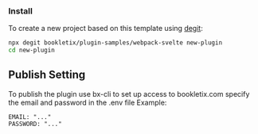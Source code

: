 ### Install

To create a new project based on this template using [degit](https://github.com/Rich-Harris/degit):
```bash
npx degit bookletix/plugin-samples/webpack-svelte new-plugin
cd new-plugin
```

## Publish Setting
To publish the plugin use bx-cli to set up access to bookletix.com specify the email and password in the .env file
Example:
```dotenv
EMAIL: "..."
PASSWORD: "..."
```
